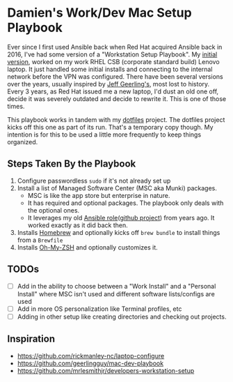 # Damien's Work/Dev Mac Setup Playbook

Ever since I first used Ansible back when Red Hat acquired Ansible back in 2016, I've had some version of a "Workstation Setup Playbook".  My [initial version](https://github.com/deversmann/laptop-setup), worked on my work RHEL CSB (corporate standard build) Lenovo laptop.  It just handled some initial installs and connecting to the internal network before the VPN was configured.  There have been several versions over the years, usually inspired by [Jeff Geerling's](https://github.com/geerlingguy/mac-dev-playbook), most lost to history.  Every 3 years, as Red Hat issued me a new laptop, I'd dust an old one off, decide it was severely outdated and decide to rewrite it. This is one of those times.

This playbook works in tandem with my [dotfiles](https://github.com/deversmann/dotfiles) project.  The dotfiles project kicks off this one as part of its run.  That's a temporary copy though.  My intention is for this to be used a little more frequently to keep things organized.

## Steps Taken By the Playbook
1. Configure passwordless `sudo` if it's not already set up
2. Install a list of Managed Software Center (MSC aka Munki) packages.
    - MSC is like the app store but enterprise in nature.
    - It has required and optional packages.  The playbook only deals with the optional ones.
    - It leverages my old [Ansible role](https://galaxy.ansible.com/ui/standalone/roles/deversmann/msc/)([github project](https://github.com/deversmann/ansible-role-msc)) from years ago.  It worked exactly as it did back then.
3. Installs [Homebrew](https://brew.sh) and optionally kicks off `brew bundle` to install things from a `Brewfile`
4. Installs [Oh-My-ZSH](https://ohmyz.sh) and optionally customizes it.

## TODOs
- [ ] Add in the ability to choose between a "Work Install" and a "Personal Install" where MSC isn't used and different software lists/configs are used
- [ ] Add in more OS personalization like Terminal profiles, etc
- [ ] Adding in other setup like creating directories and checking out projects.

## Inspiration
- https://github.com/rickmanley-nc/laptop-configure
- https://github.com/geerlingguy/mac-dev-playbook
- https://github.com/mrlesmithjr/developers-workstation-setup

